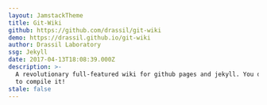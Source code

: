 ```yaml
---
layout: JamstackTheme
title: Git-Wiki
github: https://github.com/drassil/git-wiki
demo: https://drassil.github.io/git-wiki
author: Drassil Laboratory
ssg: Jekyll
date: 2017-04-13T18:08:39.000Z
description: >-
  A revolutionary full-featured wiki for github pages and jekyll. You don't need
  to compile it!
stale: false
---
```

